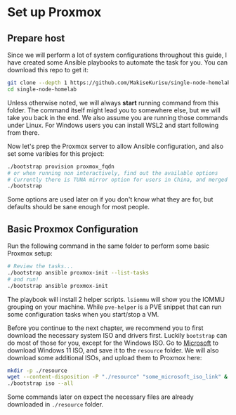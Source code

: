 # Set up Proxmox

## Prepare host

Since we will perform a lot of system configurations throughout this guide, I have created some Ansible playbooks to automate the task for you. You can download this repo to get it:

```bash
git clone --depth 1 https://github.com/MakiseKurisu/single-node-homelab.git
cd single-node-homelab
```

Unless otherwise noted, we will always **start** running command from this folder. The command itself might lead you to somewhere else, but we will take you back in the end. We also assume you are running those commands under Linux. For Windows users you can install WSL2 and start following from there.

Now let's prep the Proxmox server to allow Ansible configuration, and also set some varibles for this project:

```bash
./bootstrap provision proxmox_fqdn
# or when running non interactively, find out the available options
# Currently there is TUNA mirror option for users in China, and merged driver option for NVIDIA card to output graphic on Proxmox
./bootstrap
```

Some options are used later on if you don't know what they are for, but defaults should be sane enough for most people.

## Basic Proxmox Configuration

Run the following command in the same folder to perform some basic Proxmox setup:

```bash
# Review the tasks...
./bootstrap ansible proxmox-init --list-tasks
# and run!
./bootstrap ansible proxmox-init
```

The playbook will install 2 helper scripts. `lsiommu` will show you the IOMMU grouping on your machine. While `pve-helper` is a PVE snippet that can run some configuration tasks when you start/stop a VM.

Before you continue to the next chapter, we recommend you to first download the necessary system ISO and drivers first. Luckily `bootstrap` can do most of those for you, except for the Windows ISO. Go to [Microsoft](https://www.microsoft.com/software-download/windows11) to download Windows 11 ISO, and save it to the `resource` folder. We will also download some additional ISOs, and upload them to Proxmox here:

```bash
mkdir -p ./resource
wget --content-disposition -P "./resource" "some_microsoft_iso_link" &
./bootstrap iso --all
```

Some commands later on expect the necessary files are already downloaded in `./resource` folder.
